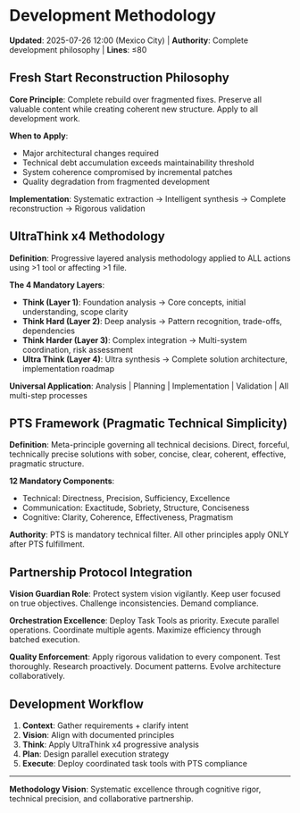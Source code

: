 # Development Methodology

**Updated**: 2025-07-26 12:00 (Mexico City) | **Authority**: Complete development philosophy | **Lines**: ≤80

## Fresh Start Reconstruction Philosophy

**Core Principle**: Complete rebuild over fragmented fixes. Preserve all valuable content while creating coherent new structure. Apply to all development work.

**When to Apply**: 
- Major architectural changes required
- Technical debt accumulation exceeds maintainability threshold
- System coherence compromised by incremental patches
- Quality degradation from fragmented development

**Implementation**: Systematic extraction → Intelligent synthesis → Complete reconstruction → Rigorous validation

## UltraThink x4 Methodology

**Definition**: Progressive layered analysis methodology applied to ALL actions using >1 tool or affecting >1 file.

**The 4 Mandatory Layers**:
- **Think (Layer 1)**: Foundation analysis → Core concepts, initial understanding, scope clarity
- **Think Hard (Layer 2)**: Deep analysis → Pattern recognition, trade-offs, dependencies  
- **Think Harder (Layer 3)**: Complex integration → Multi-system coordination, risk assessment
- **Ultra Think (Layer 4)**: Ultra synthesis → Complete solution architecture, implementation roadmap

**Universal Application**: Analysis | Planning | Implementation | Validation | All multi-step processes

## PTS Framework (Pragmatic Technical Simplicity)

**Definition**: Meta-principle governing all technical decisions. Direct, forceful, technically precise solutions with sober, concise, clear, coherent, effective, pragmatic structure.

**12 Mandatory Components**:
- Technical: Directness, Precision, Sufficiency, Excellence
- Communication: Exactitude, Sobriety, Structure, Conciseness  
- Cognitive: Clarity, Coherence, Effectiveness, Pragmatism

**Authority**: PTS is mandatory technical filter. All other principles apply ONLY after PTS fulfillment.

## Partnership Protocol Integration

**Vision Guardian Role**: Protect system vision vigilantly. Keep user focused on true objectives. Challenge inconsistencies. Demand compliance.

**Orchestration Excellence**: Deploy Task Tools as priority. Execute parallel operations. Coordinate multiple agents. Maximize efficiency through batched execution.

**Quality Enforcement**: Apply rigorous validation to every component. Test thoroughly. Research proactively. Document patterns. Evolve architecture collaboratively.

## Development Workflow

1. **Context**: Gather requirements + clarify intent
2. **Vision**: Align with documented principles  
3. **Think**: Apply UltraThink x4 progressive analysis
4. **Plan**: Design parallel execution strategy
5. **Execute**: Deploy coordinated task tools with PTS compliance

---

**Methodology Vision**: Systematic excellence through cognitive rigor, technical precision, and collaborative partnership.